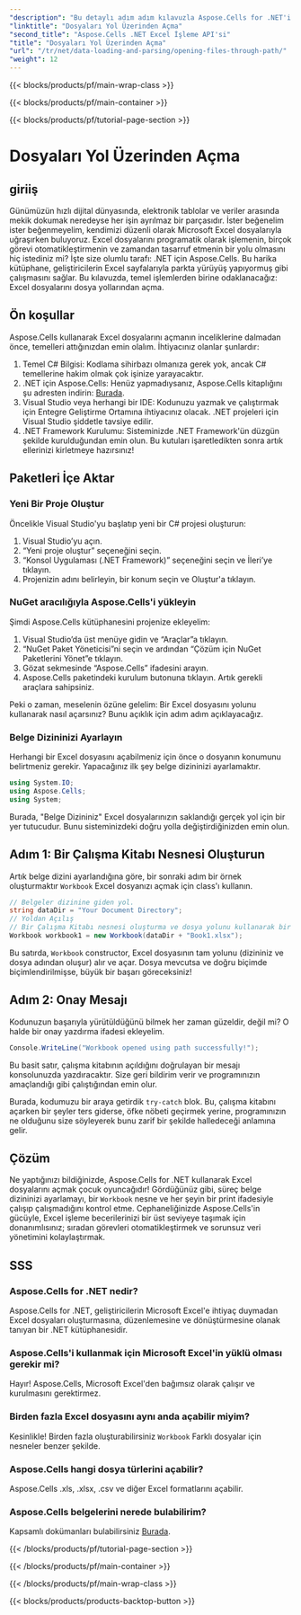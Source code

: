 ```yaml
---
"description": "Bu detaylı adım adım kılavuzla Aspose.Cells for .NET'i kullanarak Excel dosyalarını zahmetsizce nasıl açacağınızı keşfedin."
"linktitle": "Dosyaları Yol Üzerinden Açma"
"second_title": "Aspose.Cells .NET Excel İşleme API'si"
"title": "Dosyaları Yol Üzerinden Açma"
"url": "/tr/net/data-loading-and-parsing/opening-files-through-path/"
"weight": 12
---
```


{{< blocks/products/pf/main-wrap-class >}}

{{< blocks/products/pf/main-container >}}

{{< blocks/products/pf/tutorial-page-section >}}

# Dosyaları Yol Üzerinden Açma

## giriiş
Günümüzün hızlı dijital dünyasında, elektronik tablolar ve veriler arasında mekik dokumak neredeyse her işin ayrılmaz bir parçasıdır. İster beğenelim ister beğenmeyelim, kendimizi düzenli olarak Microsoft Excel dosyalarıyla uğraşırken buluyoruz. Excel dosyalarını programatik olarak işlemenin, birçok görevi otomatikleştirmenin ve zamandan tasarruf etmenin bir yolu olmasını hiç istediniz mi? İşte size olumlu tarafı: .NET için Aspose.Cells. Bu harika kütüphane, geliştiricilerin Excel sayfalarıyla parkta yürüyüş yapıyormuş gibi çalışmasını sağlar. Bu kılavuzda, temel işlemlerden birine odaklanacağız: Excel dosyalarını dosya yollarından açma.
## Ön koşullar
 
Aspose.Cells kullanarak Excel dosyalarını açmanın inceliklerine dalmadan önce, temelleri attığınızdan emin olalım. İhtiyacınız olanlar şunlardır:
1. Temel C# Bilgisi: Kodlama sihirbazı olmanıza gerek yok, ancak C# temellerine hakim olmak çok işinize yarayacaktır.
2. .NET için Aspose.Cells: Henüz yapmadıysanız, Aspose.Cells kitaplığını şu adresten indirin: [Burada](https://releases.aspose.com/cells/net/).
3. Visual Studio veya herhangi bir IDE: Kodunuzu yazmak ve çalıştırmak için Entegre Geliştirme Ortamına ihtiyacınız olacak. .NET projeleri için Visual Studio şiddetle tavsiye edilir.
4. .NET Framework Kurulumu: Sisteminizde .NET Framework'ün düzgün şekilde kurulduğundan emin olun.
Bu kutuları işaretledikten sonra artık ellerinizi kirletmeye hazırsınız!
## Paketleri İçe Aktar
### Yeni Bir Proje Oluştur
Öncelikle Visual Studio'yu başlatıp yeni bir C# projesi oluşturun:
1. Visual Studio’yu açın.
2. “Yeni proje oluştur” seçeneğini seçin.
3. “Konsol Uygulaması (.NET Framework)” seçeneğini seçin ve İleri’ye tıklayın.
4. Projenizin adını belirleyin, bir konum seçin ve Oluştur'a tıklayın.
### NuGet aracılığıyla Aspose.Cells'i yükleyin
Şimdi Aspose.Cells kütüphanesini projenize ekleyelim:
1. Visual Studio’da üst menüye gidin ve “Araçlar”a tıklayın.
2. “NuGet Paket Yöneticisi”ni seçin ve ardından “Çözüm için NuGet Paketlerini Yönet”e tıklayın.
3. Gözat sekmesinde “Aspose.Cells” ifadesini arayın.
4. Aspose.Cells paketindeki kurulum butonuna tıklayın. 
Artık gerekli araçlara sahipsiniz.

Peki o zaman, meselenin özüne gelelim: Bir Excel dosyasını yolunu kullanarak nasıl açarsınız? Bunu açıklık için adım adım açıklayacağız.
### Belge Dizininizi Ayarlayın
Herhangi bir Excel dosyasını açabilmeniz için önce o dosyanın konumunu belirtmeniz gerekir. Yapacağınız ilk şey belge dizininizi ayarlamaktır.

```csharp
using System.IO;
using Aspose.Cells;
using System;
```

Burada, "Belge Dizininiz" Excel dosyalarınızın saklandığı gerçek yol için bir yer tutucudur. Bunu sisteminizdeki doğru yolla değiştirdiğinizden emin olun. 
## Adım 1: Bir Çalışma Kitabı Nesnesi Oluşturun 
Artık belge dizini ayarlandığına göre, bir sonraki adım bir örnek oluşturmaktır `Workbook` Excel dosyanızı açmak için class'ı kullanın.

```csharp
// Belgeler dizinine giden yol.
string dataDir = "Your Document Directory";
// Yoldan Açılış
// Bir Çalışma Kitabı nesnesi oluşturma ve dosya yolunu kullanarak bir Excel dosyasını açma
Workbook workbook1 = new Workbook(dataDir + "Book1.xlsx");
```

Bu satırda, `Workbook` constructor, Excel dosyasının tam yolunu (dizininiz ve dosya adından oluşur) alır ve açar. Dosya mevcutsa ve doğru biçimde biçimlendirilmişse, büyük bir başarı göreceksiniz!
## Adım 2: Onay Mesajı
Kodunuzun başarıyla yürütüldüğünü bilmek her zaman güzeldir, değil mi? O halde bir onay yazdırma ifadesi ekleyelim.

```csharp
Console.WriteLine("Workbook opened using path successfully!");
```

Bu basit satır, çalışma kitabının açıldığını doğrulayan bir mesajı konsolunuzda yazdıracaktır. Size geri bildirim verir ve programınızın amaçlandığı gibi çalıştığından emin olur.

Burada, kodumuzu bir araya getirdik `try-catch` blok. Bu, çalışma kitabını açarken bir şeyler ters giderse, öfke nöbeti geçirmek yerine, programınızın ne olduğunu size söyleyerek bunu zarif bir şekilde halledeceği anlamına gelir.
## Çözüm
Ne yaptığınızı bildiğinizde, Aspose.Cells for .NET kullanarak Excel dosyalarını açmak çocuk oyuncağıdır! Gördüğünüz gibi, süreç belge dizininizi ayarlamayı, bir `Workbook` nesne ve her şeyin bir print ifadesiyle çalışıp çalışmadığını kontrol etme. Cephaneliğinizde Aspose.Cells'in gücüyle, Excel işleme becerilerinizi bir üst seviyeye taşımak için donanımlısınız; sıradan görevleri otomatikleştirmek ve sorunsuz veri yönetimini kolaylaştırmak.
## SSS
### Aspose.Cells for .NET nedir?
Aspose.Cells for .NET, geliştiricilerin Microsoft Excel'e ihtiyaç duymadan Excel dosyaları oluşturmasına, düzenlemesine ve dönüştürmesine olanak tanıyan bir .NET kütüphanesidir.
### Aspose.Cells'i kullanmak için Microsoft Excel'in yüklü olması gerekir mi?
Hayır! Aspose.Cells, Microsoft Excel'den bağımsız olarak çalışır ve kurulmasını gerektirmez.
### Birden fazla Excel dosyasını aynı anda açabilir miyim?
Kesinlikle! Birden fazla oluşturabilirsiniz `Workbook` Farklı dosyalar için nesneler benzer şekilde.
### Aspose.Cells hangi dosya türlerini açabilir?
Aspose.Cells .xls, .xlsx, .csv ve diğer Excel formatlarını açabilir.
### Aspose.Cells belgelerini nerede bulabilirim?
Kapsamlı dokümanları bulabilirsiniz [Burada](https://reference.aspose.com/cells/net/).

{{< /blocks/products/pf/tutorial-page-section >}}

{{< /blocks/products/pf/main-container >}}

{{< /blocks/products/pf/main-wrap-class >}}

{{< blocks/products/products-backtop-button >}}